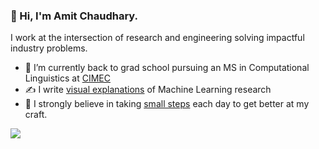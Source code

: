 ### 👋 Hi, I'm Amit Chaudhary.

<!--
**amitness/amitness** is a ✨ _special_ ✨ repository because its `README.md` (this file) appears on your GitHub profile.
Here are some ideas to get you started:
-->

I work at the intersection of research and engineering solving impactful industry problems.

- 🔭 I’m currently back to grad school pursuing an MS in Computational Linguistics at [CIMEC](https://www.cimec.unitn.it/en) 
- ✍️ I write [visual explanations](https://amitness.com) of Machine Learning research
- 🌱 I strongly believe in taking [small steps](https://github.com/amitness/learning) each day to get better at my craft. 
  

<span>
  <a href="https://twitter.com/amitness"><img src="https://img.shields.io/twitter/follow/amitness?label=Follow&style=social"/></a>
</span>

